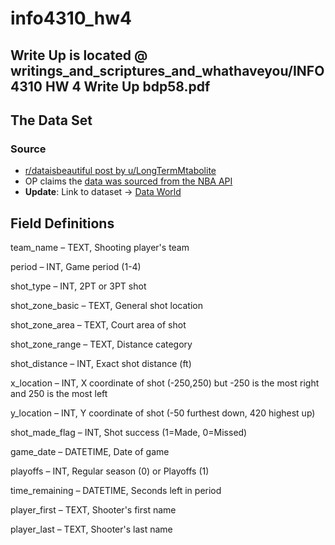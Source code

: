 # info4310_hw4

## Write Up is located @ writings_and_scriptures_and_whathaveyou/INFO 4310 HW 4 Write Up bdp58.pdf

## The Data Set

### Source
- [r/dataisbeautiful post by u/LongTermMtabolite](https://old.reddit.com/r/dataisbeautiful/comments/h94umw/oc_most_frequent_nba_shot_locations/)
- OP claims the [data was sourced from the NBA API](https://old.reddit.com/r/dataisbeautiful/comments/h94umw/oc_most_frequent_nba_shot_locations/fuv4qtx/)
- **Update**: Link to dataset -> [Data World](https://data.world/sportsvizsunday/june-2020-nba-shots-1997-2019/workspace/file?filename=NBA+Shot+Locations+1997+-+2020.csv)

## Field Definitions
team_name – TEXT, Shooting player's team

period – INT, Game period (1-4)

shot_type – INT, 2PT or 3PT shot

shot_zone_basic – TEXT, General shot location

shot_zone_area – TEXT, Court area of shot

shot_zone_range – TEXT, Distance category

shot_distance – INT, Exact shot distance (ft)

x_location – INT, X coordinate of shot (-250,250) but -250 is the most right and 250 is the most left

y_location – INT, Y coordinate of shot (-50 furthest down, 420 highest up)

shot_made_flag – INT, Shot success (1=Made, 0=Missed)

game_date – DATETIME, Date of game

playoffs – INT, Regular season (0) or Playoffs (1)

time_remaining – DATETIME, Seconds left in period

player_first – TEXT, Shooter's first name

player_last – TEXT, Shooter's last name